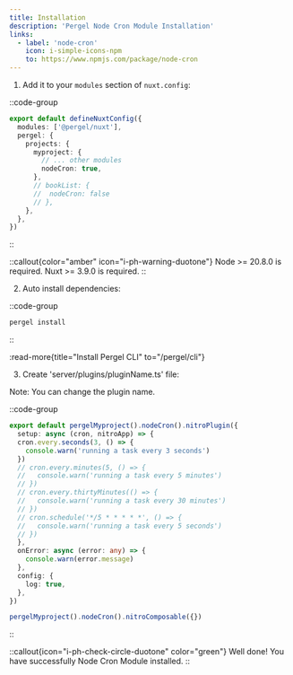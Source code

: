 ```yaml
---
title: Installation
description: 'Pergel Node Cron Module Installation'
links:
  - label: 'node-cron'
    icon: i-simple-icons-npm
    to: https://www.npmjs.com/package/node-cron
---
```


1. Add it to your `modules` section of `nuxt.config`:

::code-group
```ts [nuxt.config.ts]
export default defineNuxtConfig({
  modules: ['@pergel/nuxt'],
  pergel: {
    projects: {
      myproject: {
        // ... other modules
        nodeCron: true,
      },
      // bookList: {
      //  nodeCron: false
      // },
    },
  },
})
```
::

::callout{color="amber" icon="i-ph-warning-duotone"}
Node >= 20.8.0 is required.
Nuxt >= 3.9.0 is required.
::


2. Auto install dependencies:

::code-group
```sh [pnpm]
pergel install
```
::

:read-more{title="Install Pergel CLI" to="/pergel/cli"}

3. Create 'server/plugins/pluginName.ts' file:

Note: You can change the plugin name.

::code-group
```ts [server/plugins/pluginName.ts]
export default pergelMyproject().nodeCron().nitroPlugin({
  setup: async (cron, nitroApp) => {
  cron.every.seconds(3, () => {
    console.warn('running a task every 3 seconds')
  })
  // cron.every.minutes(5, () => {
  //   console.warn('running a task every 5 minutes')
  // })
  // cron.every.thirtyMinutes(() => {
  //   console.warn('running a task every 30 minutes')
  // })
  // cron.schedule('*/5 * * * * *', () => {
  //   console.warn('running a task every 5 seconds')
  // })
  },
  onError: async (error: any) => {
    console.warn(error.message)
  },
  config: {
    log: true,
  },
})
```

```ts [composables]
pergelMyproject().nodeCron().nitroComposable({})
```

::

::callout{icon="i-ph-check-circle-duotone" color="green"}
Well done! You have successfully Node Cron Module installed.
::
